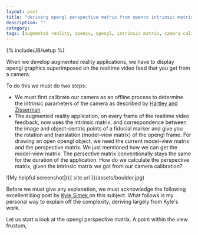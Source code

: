 ```yaml
---
layout: post
title: "deriving opengl perspective matrix from opencv intrinsic matrix"
description: ""
category: 
tags: [augmented reality, opencv, opengl, intrinsic matrix, camera calibration]
---
```

{% include/JB/setup %}

When we develop augmented reality applications, we have to display opengl graphics superimposed on the realtime video feed that you get from a camera.

To do this we must do two steps:
* We must first calibrate our camera as an offline process to determine the intrinsic parameters of the camera as described by [Hartley and Zisserman](http://users.rsise.anu.edu.au/hartley/public_html/Papers/CVPR99-tutorial/tutorial.pdf)
* The augmented reality application, on every frame of the realtime video feedback, now uses the intrinsic matrix, and correspondence between the image and object-centric points of a fiducial marker and give you the rotation and translation (model-view matrix) of the opengl frame.
For drawing an open opengl object, we need the current model-view matrix and the perspective matrix. We just mentioned how we can get the model-view matrix. The persective matrix conventionally stays the same for the duration of the application. How do we calculate the perspective matrix, given the intrinsic matrix we got from our camera calibration?



![My helpful screenshot]({{ site.url }}/assets/boulder.jpg)

Before we must give any explanation, we must acknowledge the following excellent blog post by <a title="Kyle Simek's explanation" href="//ksimek.github.io/2013/06/03/calibrated_cameras_in_opengl/">Kyle Simek </a> on this subject. What follows is my personal way to explain off the complexity, deriving largely from Kyle's work.

Let us start a look at the opengl perspective matrix. A point within the view frustum,
